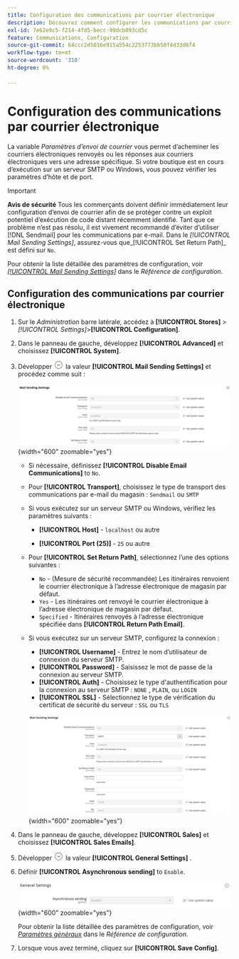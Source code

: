 ```yaml
---
title: Configuration des communications par courrier électronique
description: Découvrez comment configurer les communications par courrier électronique, y compris le routage des courriers électroniques renvoyés ou des réponses à une adresse électronique spécifique.
exl-id: 7e62e9c5-f214-4fd5-becc-99dcb093cd5c
feature: Communications, Configuration
source-git-commit: 64ccc2d5016e915a554c2253773bb50f4d33d6f4
workflow-type: tm+mt
source-wordcount: '310'
ht-degree: 0%

---
```


# Configuration des communications par courrier électronique

La variable _Paramètres d’envoi de courrier_ vous permet d’acheminer les courriers électroniques renvoyés ou les réponses aux courriers électroniques vers une adresse spécifique. Si votre boutique est en cours d’exécution sur un serveur SMTP ou Windows, vous pouvez vérifier les paramètres d’hôte et de port.

>[!IMPORTANT]
>
>**Avis de sécurité** Tous les commerçants doivent définir immédiatement leur configuration d’envoi de courrier afin de se protéger contre un exploit potentiel d’exécution de code distant récemment identifié. Tant que ce problème n’est pas résolu, il est vivement recommandé d’éviter d’utiliser [!DNL Sendmail] pour les communications par e-mail. Dans le _[!UICONTROL Mail Sending Settings]_, assurez-vous que_[!UICONTROL Set Return Path]_ est défini sur `No`.

Pour obtenir la liste détaillée des paramètres de configuration, voir [_[!UICONTROL Mail Sending Settings]_](../configuration-reference/advanced/system.md) dans le _Référence de configuration_.

## Configuration des communications par courrier électronique

1. Sur le _Administration_ barre latérale, accédez à **[!UICONTROL Stores]** > _[!UICONTROL Settings]_>**[!UICONTROL Configuration]**.

1. Dans le panneau de gauche, développez **[!UICONTROL Advanced]** et choisissez **[!UICONTROL System]**.

1. Développer ![Sélecteur d’extension](../assets/icon-display-expand.png) la valeur **[!UICONTROL Mail Sending Settings]** et procédez comme suit :

   ![Configuration avancée - Paramètres d’envoi de courrier](../configuration-reference/advanced/assets/system-mail-sending-settings.png){width="600" zoomable="yes"}

   - Si nécessaire, définissez **[!UICONTROL Disable Email Communications]** to `No`.

   - Pour **[!UICONTROL Transport]**, choisissez le type de transport des communications par e-mail du magasin : `Sendmail` ou `SMTP`

   - Si vous exécutez sur un serveur SMTP ou Windows, vérifiez les paramètres suivants :

      - **[!UICONTROL Host]** - `localhost` ou autre

      - **[!UICONTROL Port (25)]** - `25` ou autre

   - Pour **[!UICONTROL Set Return Path]**, sélectionnez l’une des options suivantes :

      - `No` - (Mesure de sécurité recommandée) Les itinéraires renvoient le courrier électronique à l’adresse électronique de magasin par défaut.
      - `Yes` - Les itinéraires ont renvoyé le courrier électronique à l’adresse électronique de magasin par défaut.
      - `Specified` - Itinéraires renvoyés à l’adresse électronique spécifiée dans **[!UICONTROL Return Path Email]**.

   - Si vous exécutez sur un serveur SMTP, configurez la connexion :

      - **[!UICONTROL Username]** - Entrez le nom d’utilisateur de connexion du serveur SMTP.
      - **[!UICONTROL Password]** - Saisissez le mot de passe de la connexion au serveur SMTP.
      - **[!UICONTROL Auth]** - Choisissez le type d&#39;authentification pour la connexion au serveur SMTP : `NONE` , `PLAIN`, ou `LOGIN`
      - **[!UICONTROL SSL]** - Sélectionnez le type de vérification du certificat de sécurité du serveur : `SSL` ou `TLS`

     ![Configuration avancée - Paramètres d’envoi de courrier](../configuration-reference/advanced/assets/system-mail-sending-settings-smtp.png){width="600" zoomable="yes"}

1. Dans le panneau de gauche, développez **[!UICONTROL Sales]** et choisissez **[!UICONTROL Sales Emails]**.

1. Développer ![Sélecteur d’extension](../assets/icon-display-expand.png) la valeur **[!UICONTROL General Settings]** .

1. Définir **[!UICONTROL Asynchronous sending]** to `Enable`.

   ![Configuration des ventes - Paramètres généraux des emails](../configuration-reference/sales/assets/sales-emails-general-settings.png){width="600" zoomable="yes"}

   Pour obtenir la liste détaillée des paramètres de configuration, voir [_Paramètres généraux_](../configuration-reference/sales/sales-emails.md) dans le _Référence de configuration_.

1. Lorsque vous avez terminé, cliquez sur **[!UICONTROL Save Config]**.

